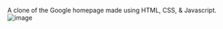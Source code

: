 A clone of the Google homepage made using HTML, CSS, & Javascript.
![image](https://user-images.githubusercontent.com/91383199/185909616-9207a7f5-780c-490c-837f-96d3b531845d.png)
